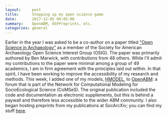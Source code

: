 ```yaml
---
layout:     post
title:      Stepping up my open science game
date:       2017-12-05 09:05:00
summary:    OpenABM, OSFPreprints, etc.
categories: general
---
```


Earlier in the year  I was asked to be a co-author on a paper titled ["Open Science in Archaeology"](https://www.researchgate.net/publication/320068431_OPEN_SCIENCE_IN_ARCHAEOLOGY) as a member of the Society for American Archaeology Open Science Interest Group (OSIG). The paper was primarily authored by Ben Marwick, with contributions from 48 others. While I'll admit my contributions to the paper were minimal among a group of 49 academics, I am in firm agreement with the principles laid out within. In that spirit, I have been working to improve the accessibility of my research and methods. This week, I added one of my models, [HMODEL](https://www.openabm.org/model/5906/version/1/view), to [OpenABM](https://www.openabm.org/): a forum that is part of the Network for Computational Modeling for SocioEcological Science (CoMSeS). The original publication included the code and documentation as electronic supplements, but this is behind a paywall and therefore less accessible to the wider ABM community. I also began hosting preprints from my publications at SocArcXiv; you can find my stuff [here](osf.io/tvnzp).
